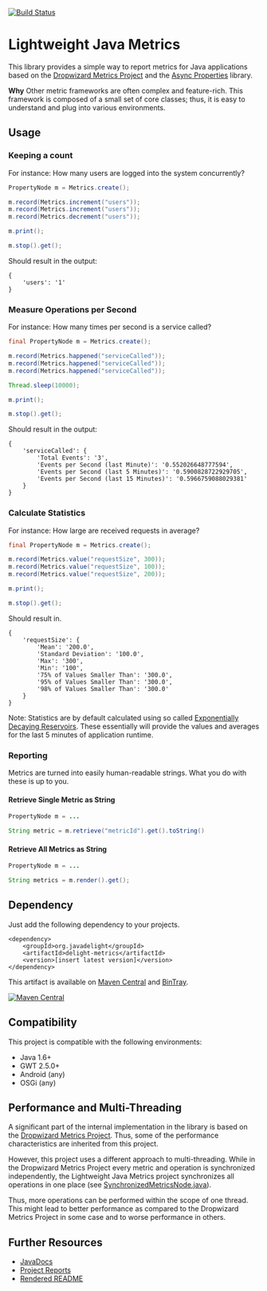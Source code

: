 [![Build Status](https://travis-ci.org/javadelight/delight-metrics.svg)](https://travis-ci.org/javadelight/delight-metrics)

# Lightweight Java Metrics

This library provides a simple
 way to report metrics for Java applications based on the [Dropwizard Metrics Project](https://dropwizard.github.io/metrics/3.1.0/)
 and the [Async Properties](https://github.com/javadelight/delight-async-properties) library.

**Why** Other metric frameworks are often complex and feature-rich. 
This framework is composed of a small set of core classes; thus, it is easy to understand and plug into various environments.

## Usage

### Keeping a count

For instance: How many users are logged into the system concurrently?

```java
PropertyNode m = Metrics.create();

m.record(Metrics.increment("users"));
m.record(Metrics.increment("users"));
m.record(Metrics.decrement("users"));

m.print();

m.stop().get();
```

Should result in the output:

```
{
    'users': '1'
}
```

### Measure Operations per Second

For instance: How many times per second is a service called?

```java
final PropertyNode m = Metrics.create();

m.record(Metrics.happened("serviceCalled"));
m.record(Metrics.happened("serviceCalled"));
m.record(Metrics.happened("serviceCalled"));

Thread.sleep(10000);

m.print();

m.stop().get();
```

Should result in the output:

```
{
    'serviceCalled': {
        'Total Events': '3',
        'Events per Second (last Minute)': '0.552026648777594',
        'Events per Second (last 5 Minutes)': '0.5900828722929705',
        'Events per Second (last 15 Minutes)': '0.5966759088029381'
    }
}
```

### Calculate Statistics

For instance: How large are received requests in average?

```Java
final PropertyNode m = Metrics.create();

m.record(Metrics.value("requestSize", 300));
m.record(Metrics.value("requestSize", 100));
m.record(Metrics.value("requestSize", 200));

m.print();

m.stop().get();
```

Should result in.

```
{
    'requestSize': {
        'Mean': '200.0',
        'Standard Deviation': '100.0',
        'Max': '300',
        'Min': '100',
        '75% of Values Smaller Than': '300.0',
        '95% of Values Smaller Than': '300.0',
        '98% of Values Smaller Than': '300.0'
    }
}
```

Note: Statistics are by default calculated using so called [Exponentially Decaying Reservoirs](http://dimacs.rutgers.edu/~graham/pubs/papers/fwddecay.pdf). These essentially will provide the values and averages for the last 5 minutes of application runtime.

### Reporting

Metrics are turned into easily human-readable strings. What you do with these is up to you.

#### Retrieve Single Metric as String

```java
PropertyNode m = ...

String metric = m.retrieve("metricId").get().toString()
```


#### Retrieve All Metrics as String

```java
PropertyNode m = ...

String metrics = m.render().get();

```

## Dependency

Just add the following dependency to your projects.

```
<dependency>
    <groupId>org.javadelight</groupId>
    <artifactId>delight-metrics</artifactId>
    <version>[insert latest version]</version>
</dependency>
```

This artifact is available on [Maven Central](https://search.maven.org/#search%7Cga%7C1%7Cdelight-metrics) and 
[BinTray](https://bintray.com/javadelight/javadelight/delight-metrics).

[![Maven Central](https://img.shields.io/maven-central/v/org.javadelight/delight-metrics.svg)](https://search.maven.org/#search%7Cga%7C1%7Cdelight-metrics)

## Compatibility

This project is compatible with the following environments:

- Java 1.6+
- GWT 2.5.0+
- Android (any)
- OSGi (any)

## Performance and Multi-Threading

A significant part of the internal implementation in the library is based on the [Dropwizard Metrics Project](https://dropwizard.github.io/metrics/3.1.0/). 
Thus, some of the performance characteristics are inherited from this project.

However, this project uses a different approach to multi-threading. While in the Dropwizard Metrics Project every metric and operation is synchronized 
independently, the Lightweight Java Metrics project synchronizes all operations in one place (see [SynchronizedMetricsNode.java](http://modules.appjangle.com/lightweight-java-metrics/latest/xref/de/mxro/metrics/internal/SynchronizedMetricsNode.html)).

Thus, more operations can be performed within the scope of one thread. This might lead to better performance as compared to the Dropwizard Metrics Project in some case and to worse performance in others. 

## Further Resources

- [JavaDocs](http://modules.appjangle.com/delight-metrics/latest/apidocs/)
- [Project Reports](http://modules.appjangle.com/delight-metrics/latest/project-reports.html)
- [Rendered README](http://documentup.com/mxro/delight-metrics)



